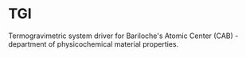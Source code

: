 # TGI
Termogravimetric system driver for Bariloche's Atomic Center (CAB) - department of physicochemical material properties.

